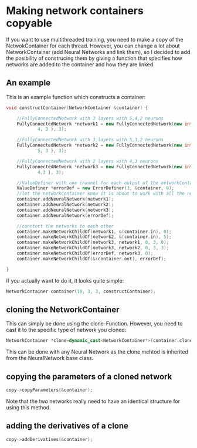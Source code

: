 # Making network containers copyable
If you want to use multithreaded training, you need to make a copy of the NetwokContainer for each thread. 
However, you can change a lot about NetworkContainer (add Neural Networks and link them), so I decided to add the posibility of construcing them by giving a function that specifies how networks are added to the container and how they are linked.
## An example
This is an example function which constructs a container:
```cpp
void constructContainer(NetworkContainer &container) {

	//FullyConnectedNetwork with 3 layers with 5,4,2 neurons
	FullyConnectedNetwork *network1 = new FullyConnectedNetwork(new int[3] { 5,
			4, 3 }, 3);

	//FullyConnectedNetwork with 3 layers with 5,3,2 neurons
	FullyConnectedNetwork *network2 = new FullyConnectedNetwork(new int[3] { 5,
			5, 3 }, 3);

	//FullyConnectedNetwork with 2 layers with 4,3 neurons
	FullyConnectedNetwork *network3 = new FullyConnectedNetwork(new int[3] { 6,
			4,3 }, 3);

	//ValueDefiner with one channel for each output of the networkContainer
	ValueDefiner *errorDef = new ErrorDefiner(3, &container, 0);
	//let the networkContainer know it is about to work with all the networks we use
	container.addNeuralNetwork(network1);
	container.addNeuralNetwork(network2);
	container.addNeuralNetwork(network3);
	container.addNeuralNetwork(errorDef);

	//conntect the networks to each other
	container.makeNetworkChildOf(network1, &(container.in), 0);
	container.makeNetworkChildOf(network2, &(container.in), 5);
	container.makeNetworkChildOf(network3, network1, 0, 3, 0);
	container.makeNetworkChildOf(network3, network2, 0, 3, 3);
	container.makeNetworkChildOf(errorDef, network3, 0);
	container.makeNetworkChildOf(&(container.out), errorDef);

}
```
If you actually want to do it, it looks quite simple:
```cpp
NetworkContainer container(10, 3, 3, constructContainer);
```
## cloning the NetworkContainer
This can simply be done using the clone-Function. However, you need to cast it to the specific type of network you cloned:
```cpp
NetworkContainer *clone=dynamic_cast<NetworkContainer*>(container.clone());
```
This can be done with any Neural Network as the clone mehtod is inherited from the NeuralNetwork base class.
## copying the parameters of a cloned network
```cpp
copy->copyParameters(&container);
```
Note that the two networks really need to have an identical structure for using this method.
## adding the derivatives of a clone
```cpp
copy->addDerivatives(&container);
```
